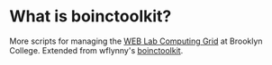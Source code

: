 # What is boinctoolkit?

More scripts for managing the [WEB Lab Computing Grid](http://http://www.compmolbiophysbc.org/research/research-blog/weblabcomputinggridbrooklyncollege) at Brooklyn College.
Extended from wflynny's [boinctoolkit](https://github.com/wflynny/boinctoolkit).
